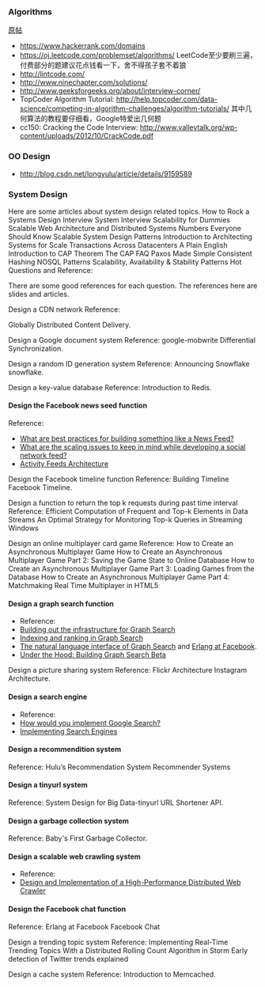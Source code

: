 ### Algorithms

[原帖](https://www.evernote.com/shard/s576/sh/7e58b450-1abe-43a8-bf82-fbf07f1db13c/049802174415b418a2e65f75b744ab72)

* https://www.hackerrank.com/domains 
* https://oj.leetcode.com/problemset/algorithms/ LeetCode至少要刷三遍，付费部分的题建议花点钱看一下，舍不得孩子套不着狼
* http://lintcode.com/ 
* http://www.ninechapter.com/solutions/ 
* http://www.geeksforgeeks.org/about/interview-corner/
* TopCoder Algorithm Tutorial: http://help.topcoder.com/data-science/competing-in-algorithm-challenges/algorithm-tutorials/ 其中几何算法的教程要仔细看，Google特爱出几何题
*  cc150: Cracking the Code Interview: http://www.valleytalk.org/wp-content/uploads/2012/10/CrackCode.pdf 

### OO Design
* http://blog.csdn.net/longyulu/article/details/9159589

### System Design

Here are some articles about system design related topics.
How to Rock a Systems Design Interview
System Interview
Scalability for Dummies
Scalable Web Architecture and Distributed Systems
Numbers Everyone Should Know
Scalable System Design Patterns
Introduction to Architecting Systems for Scale
Transactions Across Datacenters
A Plain English Introduction to CAP Theorem
The CAP FAQ
Paxos Made Simple
Consistent Hashing
NOSQL Patterns
Scalability, Availability & Stability Patterns
Hot Questions and Reference:

There are some good references for each question. The references here are slides and articles.

Design a CDN network
Reference:

Globally Distributed Content Delivery.

Design a Google document system
Reference:
google-mobwrite
Differential Synchronization.

Design a random ID generation system
Reference:
Announcing Snowflake
snowflake.

Design a key-value database
Reference:
Introduction to Redis.

#### Design the Facebook news seed function
Reference:
* [What are best practices for building something like a News Feed?](http://www.quora.com/Software-Engineering-Best-Practices/What-are-best-practices-for-building-something-like-a-News-Feed)
* [What are the scaling issues to keep in mind while developing a social network feed?](http://www.quora.com/What-are-the-scaling-issues-to-keep-in-mind-while-developing-a-social-network-feed)
* [Activity Feeds Architecture](http://www.slideshare.net/danmckinley/etsy-activity-feeds-architecture)

Design the Facebook timeline function
Reference:
Building Timeline
Facebook Timeline.

Design a function to return the top k requests during past time interval
Reference:
Efficient Computation of Frequent and Top-k Elements in Data Streams
An Optimal Strategy for Monitoring Top-k Queries in Streaming Windows

Design an online multiplayer card game
Reference:
How to Create an Asynchronous Multiplayer Game
How to Create an Asynchronous Multiplayer Game Part 2: Saving the Game State to Online Database
How to Create an Asynchronous Multiplayer Game Part 3: Loading Games from the Database
How to Create an Asynchronous Multiplayer Game Part 4: Matchmaking
Real Time Multiplayer in HTML5

#### Design a graph search function
* Reference:
* [Building out the infrastructure for Graph Search](https://www.facebook.com/notes/facebook-engineering/under-the-hood-building-out-the-infrastructure-for-graph-search/10151347573598920)
* [Indexing and ranking in Graph Search](https://www.facebook.com/notes/facebook-engineering/under-the-hood-indexing-and-ranking-in-graph-search/10151361720763920)
* [The natural language interface of Graph Search](https://www.facebook.com/notes/facebook-engineering/under-the-hood-the-natural-language-interface-of-graph-search/10151432733048920) and [Erlang at Facebook](http://www.erlang-factory.com/upload/presentations/31/EugeneLetuchy-ErlangatFacebook.pdf).
* [Under the Hood: Building Graph Search Beta](https://www.facebook.com/note.php?note_id=10151240856103920)

Design a picture sharing system
Reference:
Flickr Architecture
Instagram Architecture.

#### Design a search engine
* Reference:
* [How would you implement Google Search?](http://programmers.stackexchange.com/questions/38324/interview-question-how-would-you-implement-google-search)
* [Implementing Search Engines](http://www.ardendertat.com/2012/01/11/implementing-search-engines/)

#### Design a recommendition system
Reference:
Hulu’s Recommendation System
Recommender Systems

#### Design a tinyurl system
Reference:
System Design for Big Data-tinyurl
URL Shortener API.

#### Design a garbage collection system
Reference:
Baby's First Garbage Collector.

#### Design a scalable web crawling system
* Reference:
* [Design and Implementation of a High-Performance Distributed Web Crawler](http://cis.poly.edu/suel/papers/crawl.pdf)

#### Design the Facebook chat function
Reference:
Erlang at Facebook
Facebook Chat

Design a trending topic system
Reference:
Implementing Real-Time Trending Topics With a Distributed Rolling Count Algorithm in Storm
Early detection of Twitter trends explained

Design a cache system
Reference:
Introduction to Memcached.

